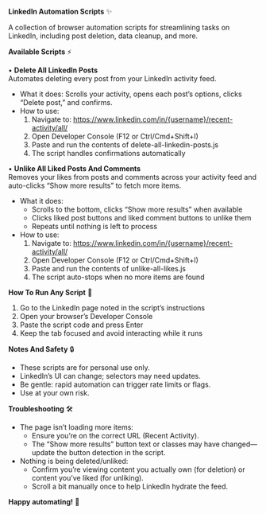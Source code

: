 **LinkedIn Automation Scripts** ✨

A collection of browser automation scripts for streamlining tasks on LinkedIn, including post deletion, data cleanup, and more.

**Available Scripts** ⚡

• **Delete All LinkedIn Posts**  
Automates deleting every post from your LinkedIn activity feed.  
- What it does: Scrolls your activity, opens each post’s options, clicks “Delete post,” and confirms.  
- How to use:  
  1) Navigate to: https://www.linkedin.com/in/{username}/recent-activity/all/  
  2) Open Developer Console (F12 or Ctrl/Cmd+Shift+I)  
  3) Paste and run the contents of delete-all-linkedin-posts.js  
  4) The script handles confirmations automatically

• **Unlike All Liked Posts And Comments**  
Removes your likes from posts and comments across your activity feed and auto-clicks “Show more results” to fetch more items.  
- What it does:  
  - Scrolls to the bottom, clicks “Show more results” when available  
  - Clicks liked post buttons and liked comment buttons to unlike them  
  - Repeats until nothing is left to process  
- How to use:  
  1) Navigate to: https://www.linkedin.com/in/{username}/recent-activity/all/  
  2) Open Developer Console (F12 or Ctrl/Cmd+Shift+I)  
  3) Paste and run the contents of unlike-all-likes.js  
  4) The script auto-stops when no more items are found

**How To Run Any Script** 🧪  
1) Go to the LinkedIn page noted in the script’s instructions  
2) Open your browser’s Developer Console  
3) Paste the script code and press Enter  
4) Keep the tab focused and avoid interacting while it runs

**Notes And Safety** 🔒  
- These scripts are for personal use only.  
- LinkedIn’s UI can change; selectors may need updates.  
- Be gentle: rapid automation can trigger rate limits or flags.  
- Use at your own risk.

**Troubleshooting** 🛠️  
- The page isn’t loading more items:  
  - Ensure you’re on the correct URL (Recent Activity).  
  - The “Show more results” button text or classes may have changed—update the button detection in the script.  
- Nothing is being deleted/unliked:  
  - Confirm you’re viewing content you actually own (for deletion) or content you’ve liked (for unliking).  
  - Scroll a bit manually once to help LinkedIn hydrate the feed.

**Happy automating!** 🚀
